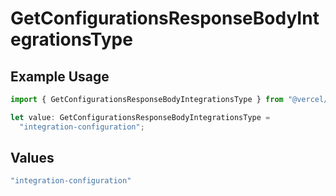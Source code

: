 # GetConfigurationsResponseBodyIntegrationsType

## Example Usage

```typescript
import { GetConfigurationsResponseBodyIntegrationsType } from "@vercel/sdk/models/operations";

let value: GetConfigurationsResponseBodyIntegrationsType =
  "integration-configuration";
```

## Values

```typescript
"integration-configuration"
```
